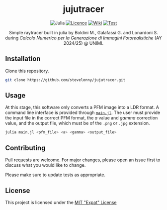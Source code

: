 <div align="center">

# jujutracer
![Julia](https://img.shields.io/badge/-Julia-9558B2?style=for-the-badge&logo=julia&logoColor=white)
[![Licence](https://img.shields.io/github/license/Ileriayo/markdown-badges?style=for-the-badge)](./LICENCE.md)
[![Wiki](https://img.shields.io/badge/Docs-Dev?style=for-the-badge&color=blue&link=https%3A%2F%2Fstevelonny.github.io%2Fjujutracer%2F)](https://stevelonny.github.io/jujutracer/)
[![Test](https://img.shields.io/github/actions/workflow/status/stevelonny/jujutracer/Test.yml?style=for-the-badge&label=Test&link=https%3A%2F%2Fgithub.com%2Fstevelonny%2Fjujutracer%2Factions%2Fworkflows%2FTest.yml)](https://github.com/stevelonny/jujutracer/actions/workflows/Test.yml)

<!-- ![GitHub branch check runs](https://img.shields.io/github/check-runs/stevelonny/jujutracer/main?style=for-the-badge) -->


Simple raytracer built in julia by Boldini M., Galafassi G. and Lonardoni S. during _Calcolo Numerico per la Generazione di Immagini Fotorealistiche_ (AY 2024/25) @ UNIMI.

</div>

## Installation

Clone this repository.

```bash
git clone https://github.com/stevelonny/jujutracer.git
```

## Usage
At this stage, this software only converts a PFM image into a LDR format. 
A command line interface is provided through [`main.jl`](main.jl).
The user must provide the input file in the correct PFM format, the _a_ value and _gamma_ correction value, and the output file, which must be of the `.png` or `.jpg` extension.
```bash
julia main.jl <pfm_file> <a> <gamma> <output_file>
```

## Contributing

Pull requests are welcome. For major changes, please open an issue first
to discuss what you would like to change.

Please make sure to update tests as appropriate.

## License
This project is licensed under the [MIT "Expat" License](LICENCE.md)
